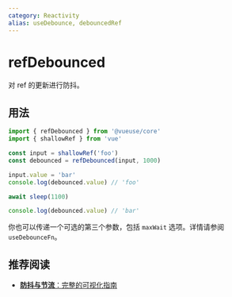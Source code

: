 ```yaml
---
category: Reactivity
alias: useDebounce, debouncedRef
---
```


# refDebounced

对 ref 的更新进行防抖。

## 用法

```js {5}
import { refDebounced } from '@vueuse/core'
import { shallowRef } from 'vue'

const input = shallowRef('foo')
const debounced = refDebounced(input, 1000)

input.value = 'bar'
console.log(debounced.value) // 'foo'

await sleep(1100)

console.log(debounced.value) // 'bar'
```

你也可以传递一个可选的第三个参数，包括 `maxWait` 选项。详情请参阅 `useDebounceFn`。

## 推荐阅读

- [**防抖与节流**：完整的可视化指南](https://kettanaito.com/blog/debounce-vs-throttle)

